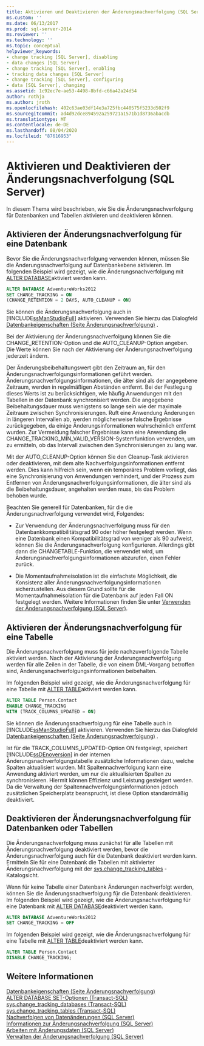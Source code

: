 ```yaml
---
title: Aktivieren und Deaktivieren der Änderungsnachverfolgung (SQL Server) | Microsoft-Dokumentation
ms.custom: ''
ms.date: 06/13/2017
ms.prod: sql-server-2014
ms.reviewer: ''
ms.technology: ''
ms.topic: conceptual
helpviewer_keywords:
- change tracking [SQL Server], disabling
- data changes [SQL Server]
- change tracking [SQL Server], enabling
- tracking data changes [SQL Server]
- change tracking [SQL Server], configuring
- data [SQL Server], changing
ms.assetid: 1c92ec7e-ae53-4498-8bfd-c66a42a24d54
author: rothja
ms.author: jroth
ms.openlocfilehash: 402c63ae03df14e3a725fbc440575f5233d502f9
ms.sourcegitcommit: ad4d92dce894592a259721a1571b1d8736abacdb
ms.translationtype: MT
ms.contentlocale: de-DE
ms.lasthandoff: 08/04/2020
ms.locfileid: "87616953"
---
```

# <a name="enable-and-disable-change-tracking-sql-server"></a>Aktivieren und Deaktivieren der Änderungsnachverfolgung (SQL Server)
  In diesem Thema wird beschrieben, wie Sie die Änderungsnachverfolgung für Datenbanken und Tabellen aktivieren und deaktivieren können.  
  
## <a name="enable-change-tracking-for-a-database"></a>Aktivieren der Änderungsnachverfolgung für eine Datenbank  
 Bevor Sie die Änderungsnachverfolgung verwenden können, müssen Sie die Änderungsnachverfolgung auf Datenbankebene aktivieren. Im folgenden Beispiel wird gezeigt, wie die Änderungsnachverfolgung mit [ALTER DATABASE](/sql/t-sql/statements/alter-database-transact-sql-set-options)aktiviert werden kann.  
  
```sql  
ALTER DATABASE AdventureWorks2012  
SET CHANGE_TRACKING = ON  
(CHANGE_RETENTION = 2 DAYS, AUTO_CLEANUP = ON)  
```  
  
 Sie können die Änderungsnachverfolgung auch in [!INCLUDE[ssManStudioFull](../../includes/ssmanstudiofull-md.md)] aktivieren. Verwenden Sie hierzu das Dialogfeld [Datenbankeigenschaften &#40;Seite Änderungsnachverfolgung&#41;](../databases/database-properties-changetracking-page.md) .  
  
 Bei der Aktivierung der Änderungsnachverfolgung können Sie die CHANGE_RETENTION-Option und die AUTO_CLEANUP-Option angeben. Die Werte können Sie nach der Aktivierung der Änderungsnachverfolgung jederzeit ändern.  
  
 Der Änderungsbeibehaltungswert gibt den Zeitraum an, für den Änderungsnachverfolgungsinformationen geführt werden. Änderungsnachverfolgungsinformationen, die älter sind als der angegebene Zeitraum, werden in regelmäßigen Abständen entfernt. Bei der Festlegung dieses Werts ist zu berücksichtigen, wie häufig Anwendungen mit den Tabellen in der Datenbank synchronisiert werden. Die angegebene Beibehaltungsdauer muss wenigstens so lange sein wie der maximale Zeitraum zwischen Synchronisierungen. Ruft eine Anwendung Änderungen in längeren Intervallen ab, werden möglicherweise falsche Ergebnisse zurückgegeben, da einige Änderungsinformationen wahrscheinlich entfernt wurden. Zur Vermeidung falscher Ergebnisse kann eine Anwendung die CHANGE_TRACKING_MIN_VALID_VERSION-Systemfunktion verwenden, um zu ermitteln, ob das Intervall zwischen den Synchronisierungen zu lang war.  
  
 Mit der AUTO_CLEANUP-Option können Sie den Cleanup-Task aktivieren oder deaktivieren, mit dem alte Nachverfolgungsinformationen entfernt werden. Dies kann hilfreich sein, wenn ein temporäres Problem vorliegt, das eine Synchronisierung von Anwendungen verhindert, und der Prozess zum Entfernen von Änderungsnachverfolgungsinformationen, die älter sind als die Beibehaltungsdauer, angehalten werden muss, bis das Problem behoben wurde.  
  
 Beachten Sie generell für Datenbanken, für die die Änderungsnachverfolgung verwendet wird, Folgendes:  
  
-   Zur Verwendung der Änderungsnachverfolgung muss für den Datenbankkompatibilitätsgrad 90 oder höher festgelegt werden. Wenn eine Datenbank einen Kompatibilitätsgrad von weniger als 90 aufweist, können Sie die Änderungsnachverfolgung konfigurieren. Allerdings gibt dann die CHANGETABLE-Funktion, die verwendet wird, um Änderungsnachverfolgungsinformationen abzurufen, einen Fehler zurück.  
  
-   Die Momentaufnahmeisolation ist die einfachste Möglichkeit, die Konsistenz aller Änderungsnachverfolgungsinformationen sicherzustellen. Aus diesem Grund sollte für die Momentaufnahmeisolation für die Datenbank auf jeden Fall ON festgelegt werden. Weitere Informationen finden Sie unter [Verwenden der Änderungsnachverfolgung &#40;SQL Server&#41;](work-with-change-tracking-sql-server.md).  
  
## <a name="enable-change-tracking-for-a-table"></a>Aktivieren der Änderungsnachverfolgung für eine Tabelle  
 Die Änderungsnachverfolgung muss für jede nachzuverfolgende Tabelle aktiviert werden. Nach der Aktivierung der Änderungsnachverfolgung werden für alle Zeilen in der Tabelle, die von einem DML-Vorgang betroffen sind, Änderungsnachverfolgungsinformationen beibehalten.  
  
 Im folgenden Beispiel wird gezeigt, wie die Änderungsnachverfolgung für eine Tabelle mit [ALTER TABLE](/sql/t-sql/statements/alter-table-transact-sql)aktiviert werden kann.  
  
```sql  
ALTER TABLE Person.Contact  
ENABLE CHANGE_TRACKING  
WITH (TRACK_COLUMNS_UPDATED = ON)  
```  
  
 Sie können die Änderungsnachverfolgung für eine Tabelle auch in [!INCLUDE[ssManStudioFull](../../includes/ssmanstudiofull-md.md)] aktivieren. Verwenden Sie hierzu das Dialogfeld [Datenbankeigenschaften &#40;Seite Änderungsnachverfolgung&#41;](../databases/database-properties-changetracking-page.md) .  
  
 Ist für die TRACK_COLUMNS_UPDATED-Option ON festgelegt, speichert [!INCLUDE[ssDEnoversion](../../includes/ssdenoversion-md.md)] in der internen Änderungsnachverfolgungstabelle zusätzliche Informationen dazu, welche Spalten aktualisiert wurden. Mit Spaltennachverfolgung kann eine Anwendung aktiviert werden, um nur die aktualisierten Spalten zu synchronisieren. Hiermit können Effizienz und Leistung gesteigert werden. Da die Verwaltung der Spaltennachverfolgungsinformationen jedoch zusätzlichen Speicherplatz beansprucht, ist diese Option standardmäßig deaktiviert.  
  
## <a name="disable-change-tracking-for-a-database-or-table"></a>Deaktivieren der Änderungsnachverfolgung für Datenbanken oder Tabellen  
 Die Änderungsnachverfolgung muss zunächst für alle Tabellen mit Änderungsnachverfolgung deaktiviert werden, bevor die Änderungsnachverfolgung auch für die Datenbank deaktiviert werden kann. Ermitteln Sie für eine Datenbank die Tabellen mit aktivierter Änderungsnachverfolgung mit der [sys.change_tracking_tables](/sql/relational-databases/system-catalog-views/change-tracking-catalog-views-sys-change-tracking-tables) -Katalogsicht.  
  
 Wenn für keine Tabelle einer Datenbank Änderungen nachverfolgt werden, können Sie die Änderungsnachverfolgung für die Datenbank deaktivieren. Im folgenden Beispiel wird gezeigt, wie die Änderungsnachverfolgung für eine Datenbank mit [ALTER DATABASE](/sql/t-sql/statements/alter-database-transact-sql-set-options)deaktiviert werden kann.  
  
```sql  
ALTER DATABASE AdventureWorks2012  
SET CHANGE_TRACKING = OFF  
```  
  
 Im folgenden Beispiel wird gezeigt, wie die Änderungsnachverfolgung für eine Tabelle mit [ALTER TABLE](/sql/t-sql/statements/alter-table-transact-sql)deaktiviert werden kann.  
  
```sql  
ALTER TABLE Person.Contact  
DISABLE CHANGE_TRACKING;  
```  
  
## <a name="see-also"></a>Weitere Informationen  
 [Datenbankeigenschaften &#40;Seite Änderungsnachverfolgung&#41;](../databases/database-properties-changetracking-page.md)   
 [ALTER DATABASE SET-Optionen &#40;Transact-SQL&#41;](/sql/t-sql/statements/alter-database-transact-sql-set-options)   
 [sys.change_tracking_databases &#40;Transact-SQL&#41;](/sql/relational-databases/system-catalog-views/change-tracking-catalog-views-sys-change-tracking-databases)   
 [sys.change_tracking_tables &#40;Transact-SQL&#41;](/sql/relational-databases/system-catalog-views/change-tracking-catalog-views-sys-change-tracking-tables)   
 [Nachverfolgen von Datenänderungen &#40;SQL Server&#41;](track-data-changes-sql-server.md)   
 [Informationen zur Änderungsnachverfolgung &#40;SQL Server&#41;](../track-changes/about-change-tracking-sql-server.md)   
 [Arbeiten mit Änderungsdaten &#40;SQL Server&#41;](work-with-change-data-sql-server.md)   
 [Verwalten der Änderungsnachverfolgung &#40;SQL Server&#41;](manage-change-tracking-sql-server.md)  
  
  
